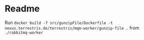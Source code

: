 # Readme

Run `docker build -f src/gunzipFile/Dockerfile -t nexus.terrestris.de/terrestris/mqm-worker/gunzip-file .` from `./rabbitmq-worker`
